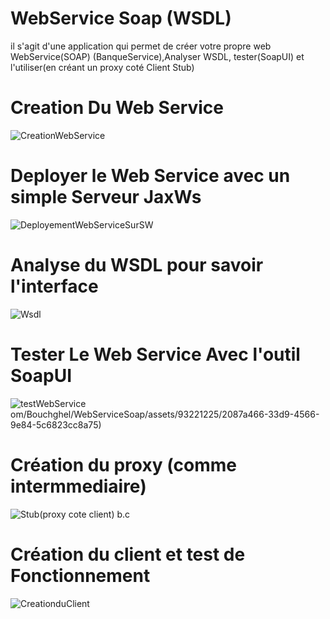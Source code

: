 # WebService Soap (WSDL)
il s'agit d'une application qui permet de créer votre propre web WebService(SOAP) (BanqueService),Analyser WSDL, tester(SoapUI) et l'utiliser(en créant un proxy coté Client Stub) 

# Creation Du Web Service
![CreationWebService](https://github.com/Bouchghel/WebServiceSoap/assets/93221225/9a05d1d0-60a7-4e40-9b30-d2b198a57ede)
# Deployer le Web Service avec un simple Serveur JaxWs
![DeployementWebServiceSurSW](https://github.com/Bouchghel/WebServiceSoap/assets/93221225/1f333427-9176-4d77-8157-5e731cfe9e5e)
# Analyse du WSDL pour savoir l'interface
![Wsdl](https://github.com/Bouchghel/WebServiceSoap/assets/93221225/07515745-1ba5-4eae-b001-e6344ad24b03)
# Tester Le Web Service Avec l'outil SoapUI
![testWebService](https://github.com/Bouchghel/WebServiceSoap/assets/93221225/a7c0903c-e7a5-42d3-8b5b-cb54e796f40b)
om/Bouchghel/WebServiceSoap/assets/93221225/2087a466-33d9-4566-9e84-5c6823cc8a75)
# Création du proxy (comme intermmediaire)
![Stub(proxy cote client)](https://github.com/Bouchghel/WebServiceSoap/assets/93221225/601afed3-0e8d-40e4-9cd9-ddc955fabf86)
b.c
# Création du client et test de Fonctionnement
![CreationduClient](https://github.com/Bouchghel/WebServiceSoap/assets/93221225/c142a0e8-e3cc-419a-b125-88cb1802b45a)


